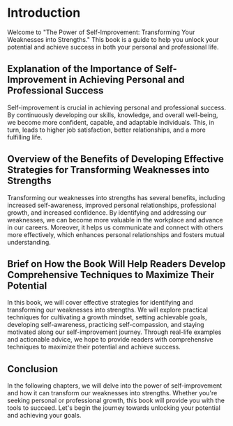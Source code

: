 Introduction
============

Welcome to "The Power of Self-Improvement: Transforming Your Weaknesses into Strengths." This book is a guide to help you unlock your potential and achieve success in both your personal and professional life.

Explanation of the Importance of Self-Improvement in Achieving Personal and Professional Success
------------------------------------------------------------------------------------------------

Self-improvement is crucial in achieving personal and professional success. By continuously developing our skills, knowledge, and overall well-being, we become more confident, capable, and adaptable individuals. This, in turn, leads to higher job satisfaction, better relationships, and a more fulfilling life.

Overview of the Benefits of Developing Effective Strategies for Transforming Weaknesses into Strengths
------------------------------------------------------------------------------------------------------

Transforming our weaknesses into strengths has several benefits, including increased self-awareness, improved personal relationships, professional growth, and increased confidence. By identifying and addressing our weaknesses, we can become more valuable in the workplace and advance in our careers. Moreover, it helps us communicate and connect with others more effectively, which enhances personal relationships and fosters mutual understanding.

Brief on How the Book Will Help Readers Develop Comprehensive Techniques to Maximize Their Potential
----------------------------------------------------------------------------------------------------

In this book, we will cover effective strategies for identifying and transforming our weaknesses into strengths. We will explore practical techniques for cultivating a growth mindset, setting achievable goals, developing self-awareness, practicing self-compassion, and staying motivated along our self-improvement journey. Through real-life examples and actionable advice, we hope to provide readers with comprehensive techniques to maximize their potential and achieve success.

Conclusion
----------

In the following chapters, we will delve into the power of self-improvement and how it can transform our weaknesses into strengths. Whether you're seeking personal or professional growth, this book will provide you with the tools to succeed. Let's begin the journey towards unlocking your potential and achieving your goals.
